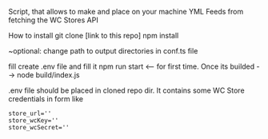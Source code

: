 Script, that allows to make and place on your machine YML Feeds
from fetching the WC Stores API

How to install
git clone [link to this repo]
npm install

~optional:
change path to output directories in conf.ts file

fill create .env file and fill it
npm run start <-- for first time. Once its builded --> node build/index.js

.env file should be placed in cloned repo dir.
It contains some WC Store credentials in form like

    store_url=''
    store_wcKey=''
    store_wcSecret=''

